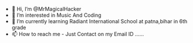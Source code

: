 - 👋 Hi, I’m @MrMagicalHacker
- 👀 I’m interested in Music And Coding
- 🌱 I’m currently learning Radiant International School at patna,bihar in 6th grade
- 📫 How to reach me - Just Contact on my Email ID ......

<!---
MrMagicalHacker/MrMagicalHacker is a ✨ special ✨ repository because its `README.md` (this file) appears on your GitHub profile.
You can click the Preview link to take a look at your changes.
--->
